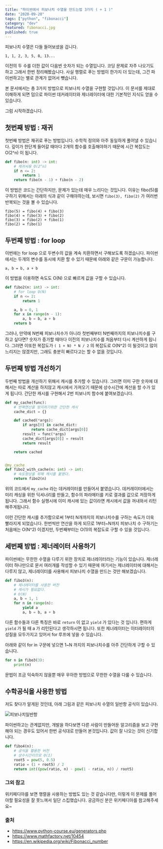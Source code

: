 ```yaml
---
title: "파이썬에서 피보나치 수열을 만드는법 3가지 ( + 1 )"
date: "2020-09-20"
tags: ["python", "fibonacci"]
category: "dev"
featured: fibonacci.jpg
published: true
---
```


피보나치 수열은 다들 들어보셨을 겁니다.

```
1, 1, 2, 3, 5, 8, 13...
```

이전의 두 수를 더한 값이 다음번 숫자가 되는 수열입니다.
코딩 문제로 자주 나오기도 하고 그래서 한번 정리해봤습니다.
사실 행렬로 푸는 방법이 한가지 더 있는데, 그건 파이썬하고는 별로 관계가 없어서 뺏습니다.

본 문서에서는 총 3가지 방법으로 피보나치 수열을 구현할 것입니다.
이 문서를 제대로 이해하게 되면 덤으로 파이썬 데커레이터와 제너레이터에 대한 기본적인 지식도 얻을 수 있습니다.

그럼 시작하겠습니다.

## 첫번째 방법 : 재귀

첫번째 방법은 재귀로 푸는 방법입니다. 수학적 정의와 아주 동일하게 풀어낼 수 있습니다.
깊이가 한단계 들어갈 때마다 2개의 함수를 호출해야하기 때문에 시간 복잡도는 O(2^n) 이 됩니다.

```python
def fibo(n: int) -> int:
    # 재귀사용 O(2^n)
    if n <= 2:
        return 1
    return fibo(n - 1) + fibo(n - 2)
```

이 방법은 코드는 간단하지만, 문제가 있는데 매우 느리다는 것입니다.
이유는 fibo(5)를 구하기 위해서는 아래의 식과 같이 구해야하는데,
보시면 `fibo(3), fibo(2)` 가 여러번 반복되는 것을 볼 수 있습니다.

```
fibo(5) = fibo(4) + fibo(3)
fibo(4) = fibo(3) + fibo(2)
fibo(3) = fibo(2) + fibo(1)
fibo(2) = fibo(1)
```

## 두번째 방법 : for loop

이번에는 for loop 으로 두변수의 값을 계속 치환하면서 구해보도록 하겠습니다.
파이썬에서는 두개의 변수를 동시에 치환 할 수 있기 때문에 아래와 같은 구문이 가능합니다.

```
a, b = b, a + b
```

이 방법을 이용하면 속도도 O(N) 으로 빠르게 값을 구할 수 있습니다.

```python
def fibo2(n: int) -> int:
    # for loop O(N)
    if n <= 2:
        return 1

    a, b = 0, 1
    for x in range(n - 1):
        a, b = b, a + b
    return b
```

그러나, 만약에 N번째 피보나치수가 아니라 첫번째부터 N번째까지의 피보나치수를 구하고 싶다면?
숫자가 증가할 때마다 이전의 피보나치수를 처음부터 다시 계산하게 됩니다. 그러면 이또한 복잡도가
`( 1 + N) * N / 2` 의 복잡도로 O(N^2) 이 될것이고 많이 느리지는 않겠지만, 그래도 충분히 빠르다고는 할 수 없을 것입니다.

## 두번째 방법 개선하기

두번째 방법을 개선하기 위해서 캐시를 추가할 수 있습니다.
그러면 이미 구한 숫자에 대해서는 따로 계산을 하지않고 캐시에서 가져오기 때문에 상수시간에 계산을 할 수가 있게 됩니다. 간단한 캐시를 구현해서 2번 피보나치 함수에 붙여보겠습니다.

```python
def my_cache(func):
    # 반복연산을 방지하기위한 간단한 캐시
    cache_dict = {}

    def cached(*args):
        if args[0] in cache_dict:
            return cache_dict[args[0]]
        result = func(*args)
        cache_dict[args[0]] = result
        return result

    return cached


@my_cache
def fibo2_with_cache(n: int) -> int:
    # 속도향상을 위해 캐시를 붙였다.
    return fibo2(n)
```

위의 코드에서 `my_cache` 라는 데커레이터를 만들어서 붙였습니다. 데커레이터에서는 미리 캐싱을 위한 딕셔너리를 만들고, 함수의 파라메터를 키로 결과를 값으로 저장하게 됩니다. 그래서 함수 실행시에 이미 캐시에 있는 값이라면 캐시에서 값을 꺼내와서 리턴해주게됩니다.

이런 간단한 캐시를 추가함으로써 1부터 N개까지의 피보나치수를 구하는 속도가 더욱 빨라지게 되었습니다.
한번씩만 연산을 하게 되므로 1부터~N까지 피보나치 수 구하기는 처음에는 O(N^2) 이겠지만, 두번째부터는 O(1)의 복잡도로 구할 수 있을 것입니다.

## 세번째 방법 : 제너레이터 사용하기

파이썬에는 무한한 수열을 다루기 위한 장치로 제너레이터라는 기능이 있습니다. 제너레이터 하나만으로 문서 여러개를 작성할 수 있기 때문에 여기서는 제너레이터에 대해서는 다루지 않고, 제너레이터를 사용해서 피보나치 수열을 만드는 것만 해보겠습니다.

```python
def fibo3(n):
    # 제너레이터를 사용한 버전
    # 캐시가 필요없다.
    # O(N)
    a, b = 1, 1
    for n in range(n):
        yield a
        a, b = b, a + b

```

다른 함수들과 다른 특징은 바로 `return` 이 없고 `yield` 가 있다는 것 입니다. 편하게 `yield` 가 될 때 a 가 리턴된다고 생각하시면 됩니다. 또한 제너레이터는 이터레이터의 성질을 모두가지고 있어서 for 루프에 넣을 수 있습니다.

아래와 같이 for in 구문에 넣으면 1~N 까지의 피보나치수를 아주 간단하게 구할 수 있습니다.

```python
for n in fibo3(3):
    print(n)
```

문법이 조금 익숙하지 않을뿐 매우 우아한 방법으로 무한한 수열을 다룰 수 있습니다.

## 수학공식을 사용한 방법

저도 찾다가 알게된 것인데, 아래 그림과 같은 피보나치 수열의 일반항 공식이 있습니다.

![피보나치일반항](/images/2020/1.png)

파이썬하고는 관계없지만, 개발을 하다보면 다른 사람이 만들어둔 알고리즘을 보고 구현해야 되는 경우도 있어서
한번 공식대로 만들어 본것입니다. 값이 잘 나오는 것이 신기합니다.

```python
def fibo4(n):
    # 공식을 활용한 버전
    # 상수시간이므로 O(1)
    root5 = pow(5, 0.5)
    ratio = (1 + root5) / 2
    return int((pow(ratio, n) - pow(1 - ratio, n)) / root5)

```

### 그외 참고

위키페디아를 보면 행렬을 사용하는 방법도 있는 것 같습니다만,
이렇게 이 문제를 풀어야할 필요성을 잘 못느껴서 일단 스킵했습니다. 궁금하신 분은 위키페디아를 참고해주세요~

### 출처

- https://www.python-course.eu/generators.php
- https://www.mathfactory.net/10454
- https://en.wikipedia.org/wiki/Fibonacci_number
